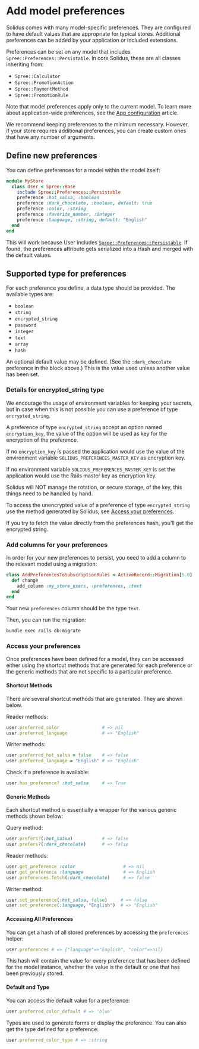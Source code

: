 # Add model preferences

Solidus comes with many model-specific preferences. They are configured to have
default values that are appropriate for typical stores. Additional preferences
can be added by your application or included extensions.

Preferences can be set on any model that includes `Spree::Preferences::Persistable`.
In core Solidus, these are all classes inheriting from:
  - `Spree::Calculator`
  - `Spree::PromotionAction`
  - `Spree::PaymentMethod`
  - `Spree::PromotionRule`

Note that model preferences apply only to the current model. To learn more about
application-wide preferences, see the [App configuration][app-configuration]
article.

We recommend keeping preferences to the minimum necessary. However, if your
store requires additional preferences, you can create custom ones that
have any number of arguments.

## Define new preferences

You can define preferences for a model within the model itself:

```ruby
module MyStore
  class User < Spree::Base
    include Spree::Preferences::Persistable
    preference :hot_salsa, :boolean
    preference :dark_chocolate, :boolean, default: true
    preference :color, :string
    preference :favorite_number, :integer
    preference :language, :string, default: "English"
  end
end
```

This will work because User includes [`Spree::Preferences::Persistable`][spree-persistable]. If found,
the preferences attribute gets serialized into a Hash and merged with the default values.

<!-- TODO:
  Let's replace this example code with something a little more realistic. What
  kind of object would a store want multiple custom preferences on?
-->

## Supported type for preferences

For each preference you define, a data type should be provided. The available
types are:

- `boolean`
- `string`
- `encrypted_string`
- `password`
- `integer`
- `text`
- `array`
- `hash`

An optional default value may be defined. (See the `:dark_chocolate` preference
in the block above.) This is the value used unless another value has been set.

### Details for encrypted_string type

We encourage the usage of environment variables for keeping your secrets,
but in case when this is not possible you can use a preference of type
`encrypted_string`.

A preference of type `encrypted_string` accept an option named `encryption_key`,
the value of the option will be used as key for the encryption of the preference.

If no `encryption_key` is passed the application would use the value of the
environment variable `SOLIDUS_PREFERENCES_MASTER_KEY` as encryption key.

If no environment variable `SOLIDUS_PREFERENCES_MASTER_KEY` is set the application
would use the Rails master key as encryption key.

Solidus will NOT manage the rotation, or secure storage, of the key, this things
need to be handled by hand.

To access the unencrypted value of a preference of type `encrypted_string` use the method generated
by Solidus, see [Access your preferences](#access-your-preferences).

If you try to fetch the value directly from the preferences hash, you'll get the encrypted string.

### Add columns for your preferences

In order for your new preferences to persist, you need to add a column to the
relevant model using a migration:

```ruby
class AddPreferencesToSubscriptionRules < ActiveRecord::Migration[5.0]
  def change
    add_column :my_store_users, :preferences, :text
  end
end
```

Your new `preferences` column should be the type `text`.

Then, you can run the migration:

```bash
bundle exec rails db:migrate
```

### Access your preferences

Once preferences have been defined for a model, they can be accessed either using the shortcut methods that are generated for each preference or the generic methods that are not specific to a particular preference.

#### Shortcut Methods

There are several shortcut methods that are generated. They are shown below.

Reader methods:

```ruby
user.preferred_color                # => nil
user.preferred_language             # => "English"
```

Writer methods:

```ruby
user.preferred_hot_salsa = false    # => false
user.preferred_language = "English" # => "English"
```

Check if a preference is available:

```ruby
user.has_preference? :hot_salsa     # => True
```

#### Generic Methods

Each shortcut method is essentially a wrapper for the various generic methods shown below:

Query method:

```ruby
user.prefers?(:hot_salsa)           # => false
user.prefers?(:dark_chocolate)      # => false
```

Reader methods:

```ruby
user.get_preference :color                  # => nil
user.get_preference :language               # => English
user.preferences.fetch(:dark_chocolate)     # => false
```

Writer method:

```ruby
user.set_preference(:hot_salsa, false)     # => false
user.set_preference(:language, "English")  # => "English"
```

#### Accessing All Preferences

You can get a hash of all stored preferences by accessing the `preferences` helper:

```ruby
user.preferences # => {"language"=>"English", "color"=>nil}
```

This hash will contain the value for every preference that has been defined for the model instance, whether the value is the default or one that has been previously stored.

#### Default and Type

You can access the default value for a preference:

```ruby
user.preferred_color_default # => 'blue'
```

Types are used to generate forms or display the preference. You can also get the type defined for a preference:

```ruby
user.preferred_color_type # => :string
```

[app-configuration]: app-configuration.html
[spree-persistable]: https://github.com/solidusio/solidus/blob/master/core/lib/spree/preferences/persistable.rb
